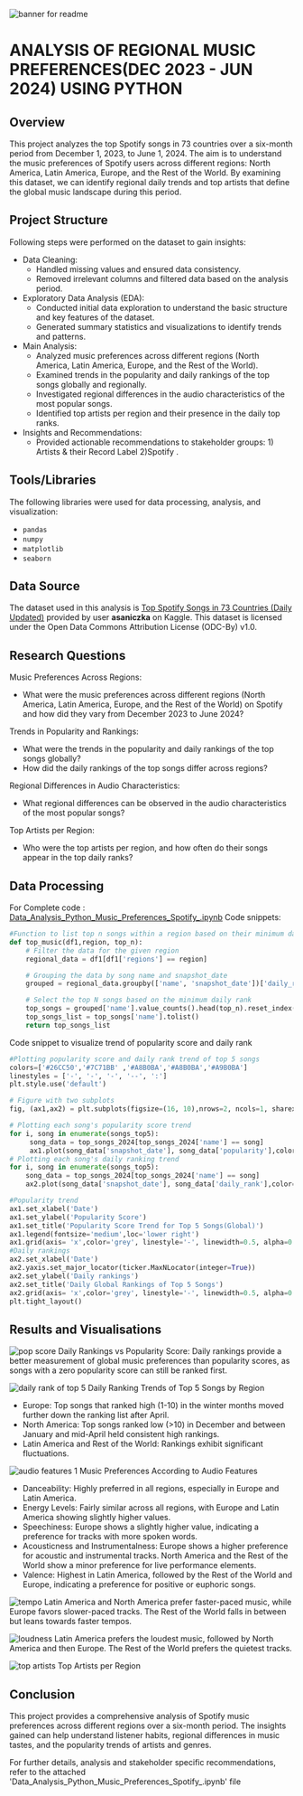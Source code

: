 ![banner for readme](https://github.com/user-attachments/assets/b40d78e7-34f3-478b-a544-5d3b4500b926)

# ANALYSIS OF REGIONAL MUSIC PREFERENCES(DEC 2023 - JUN 2024) USING  PYTHON

## Overview
This project analyzes the top Spotify songs in 73 countries over a six-month period from December 1, 2023, to June 1, 2024. The aim is to understand the music preferences of Spotify users across different regions: North America, Latin America, Europe, and the Rest of the World. By examining this dataset, we can identify regional daily trends and top artists that define the global music landscape during this period.

## Project Structure
Following steps were performed on the dataset to gain insights:
+ Data Cleaning:
  * Handled missing values and ensured data consistency.
  * Removed irrelevant columns and filtered data based on the analysis period.
+ Exploratory Data Analysis (EDA):
  * Conducted initial data exploration to understand the basic structure and key features of the dataset.
  * Generated summary statistics and visualizations to identify trends and patterns.
+ Main Analysis:
  * Analyzed music preferences across different regions (North America, Latin America, Europe, and the Rest of the World).
  * Examined trends in the popularity and daily rankings of the top songs globally and regionally.
  * Investigated regional differences in the audio characteristics of the most popular songs.
  * Identified top artists per region and their presence in the daily top ranks.
+ Insights and Recommendations:
  * Provided actionable recommendations to stakeholder groups: 1) Artists & their Record Label 2)Spotify .

## Tools/Libraries

The following libraries were used for data processing, analysis, and visualization:

- `pandas`
- `numpy`
- `matplotlib`
- `seaborn`

## Data Source
The dataset used in this analysis is [Top Spotify Songs in 73 Countries (Daily Updated)](https://www.kaggle.com/datasets/asaniczka/top-spotify-songs-in-73-countries-daily-updated/data) provided by user **asaniczka** on Kaggle. This dataset is licensed under the Open Data Commons Attribution License (ODC-By) v1.0.

## Research Questions
Music Preferences Across Regions:
- What were the music preferences across different regions (North America, Latin America, Europe, and the Rest of the World) on Spotify and how did they vary from December 2023 to June 2024?

Trends in Popularity and Rankings:
- What were the trends in the popularity and daily rankings of the top songs globally?
- How did the daily rankings of the top songs differ across regions?
  
Regional Differences in Audio Characteristics:
- What regional differences can be observed in the audio characteristics of the most popular songs?

Top Artists per Region:
- Who were the top artists per region, and how often do their songs appear in the top daily ranks?

## Data Processing 
For Complete code : [Data_Analysis_Python_Music_Preferences_Spotify_.ipynb](https://github.com/ammu993/Data-Analysis-using-python-/blob/6439b378c5af346f75e13db8e2643311bd0491a2/Data_Analysis_Python_Music_Preferences_Spotify_.ipynb)
Code snippets:
```python
#Function to list top n songs within a region based on their minimum daily rankings
def top_music(df1,region, top_n):
    # Filter the data for the given region
    regional_data = df1[df1['regions'] == region]

    # Grouping the data by song name and snapshot_date
    grouped = regional_data.groupby(['name', 'snapshot_date'])['daily_rank'].min().reset_index()

    # Select the top N songs based on the minimum daily rank
    top_songs = grouped['name'].value_counts().head(top_n).reset_index()
    top_songs_list = top_songs['name'].tolist()
    return top_songs_list
```

Code snippet to visualize trend of popularity score and daily rank 
```python
#Plotting popularity score and daily rank trend of top 5 songs
colors=['#26CC50','#7C71BB' ,'#A8B0BA','#A8B0BA','#A9B0BA']
linestyles = ['-', '-', '-', '--', ':']
plt.style.use('default')

# Figure with two subplots
fig, (ax1,ax2) = plt.subplots(figsize=(16, 10),nrows=2, ncols=1, sharex=True)

# Plotting each song's popularity score trend
for i, song in enumerate(songs_top5):
     song_data = top_songs_2024[top_songs_2024['name'] == song]
     ax1.plot(song_data['snapshot_date'], song_data['popularity'],color=colors[i],linestyle=linestyles[i], label=song)
# Plotting each song's daily ranking trend
for i, song in enumerate(songs_top5):
    song_data = top_songs_2024[top_songs_2024['name'] == song]
    ax2.plot(song_data['snapshot_date'], song_data['daily_rank'],color=colors[i],linestyle=linestyles[i], label=song)

#Popularity trend
ax1.set_xlabel('Date')
ax1.set_ylabel('Popularity Score')
ax1.set_title('Popularity Score Trend for Top 5 Songs(Global)')
ax1.legend(fontsize='medium',loc='lower right')
ax1.grid(axis= 'x',color='grey', linestyle='-', linewidth=0.5, alpha=0.3)
#Daily rankings
ax2.set_xlabel('Date')
ax2.yaxis.set_major_locator(ticker.MaxNLocator(integer=True))
ax2.set_ylabel('Daily rankings')
ax2.set_title('Daily Global Rankings of Top 5 Songs')
ax2.grid(axis= 'x',color='grey', linestyle='-', linewidth=0.5, alpha=0.3)
plt.tight_layout()
```

## Results and Visualisations
![pop score](https://github.com/user-attachments/assets/620958d4-07d2-4758-aaa7-3147bb9bf587)
Daily Rankings vs Popularity Score: Daily rankings provide a better measurement of global music preferences than popularity scores, as songs with a zero popularity score can still be ranked first.

![daily rank of top 5](https://github.com/user-attachments/assets/b917c1c0-8230-43ce-9aaa-6caa675efe94)
Daily Ranking Trends of Top 5 Songs by Region
* Europe:
Top songs that ranked high (1-10) in the winter months moved further down the ranking list after April.
* North America:
Top songs ranked low (>10) in December and between January and mid-April held consistent high rankings.
* Latin America and Rest of the World:
Rankings exhibit significant fluctuations.

![audio features 1](https://github.com/user-attachments/assets/0ee4ed0f-0d95-4955-9887-250b127d7b90)
Music Preferences According to Audio Features
* Danceability:
Highly preferred in all regions, especially in Europe and Latin America.
* Energy Levels:
Fairly similar across all regions, with Europe and Latin America showing slightly higher values.
* Speechiness:
Europe shows a slightly higher value, indicating a preference for tracks with more spoken words.
* Acousticness and Instrumentalness:
Europe shows a higher preference for acoustic and instrumental tracks.
North America and the Rest of the World show a minor preference for live performance elements.
* Valence:
Highest in Latin America, followed by the Rest of the World and Europe, indicating a preference for positive or euphoric songs.

![tempo](https://github.com/user-attachments/assets/9562e4f3-8759-4ffc-8ec5-aa779e6d186d)
Latin America and North America prefer faster-paced music, while Europe favors slower-paced tracks. The Rest of the World falls in between but leans towards faster tempos.

![loudness](https://github.com/user-attachments/assets/8de5c339-3fa3-4571-b5fa-d3d5513a4091)
Latin America prefers the loudest music, followed by North America and then Europe. The Rest of the World prefers the quietest tracks.

![top artists](https://github.com/user-attachments/assets/1362ab1e-0861-4789-aaf1-24b5e3040ffc)
Top Artists per Region

## Conclusion
This project provides a comprehensive analysis of Spotify music preferences across different regions over a six-month period. The insights gained can help understand listener habits, regional differences in music tastes, and the popularity trends of artists and genres.

For further details, analysis and stakeholder specific recommendations, refer to the attached 'Data_Analysis_Python_Music_Preferences_Spotify_.ipynb' file



